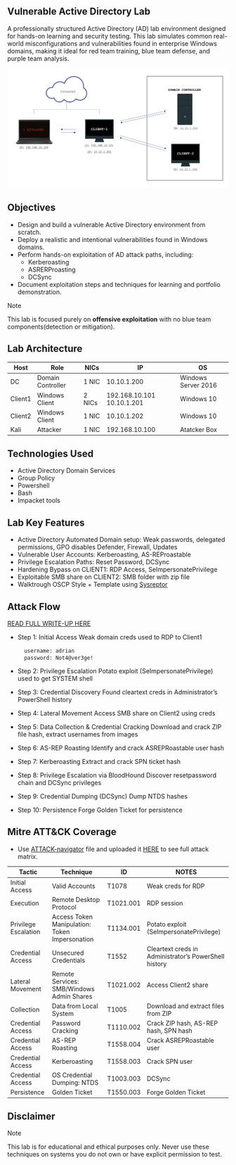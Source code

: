## Vulnerable Active Directory Lab

A professionally structured Active Directory (AD) lab environment designed for hands-on learning and security testing. This lab simulates common real-world misconfigurations and vulnerabilities found in enterprise Windows domains, making it ideal for red team training, blue team defense, and purple team analysis.

![Alt text](/diagram.jpg)

## Objectives
- Design and build a vulnerable Active Directory environment from scratch.
- Deploy a realistic and intentional vulnerabilities found in Windows domains.
- Perform hands-on exploitation of AD attack paths, including:
  - Kerberoasting 
  - ASRERProasting
  - DCSync
- Document exploitation steps and techniques for learning and portfolio demonstration.

> [!NOTE]
> This lab is focused purely on **offensive exploitation** with no blue team components(detection or mitigation).

## Lab Architecture
| Host | Role | NICs |IP| OS |
|------|------|------|--|-------|
| DC | Domain Controller | 1 NIC |10.10.1.200| Windows Server 2016 |
| Client1 | Windows Client | 2 NICs |192.168.10.101  10.10.1.201| Windows 10 |
| Client2 | Windows Client | 1 NIC |10.10.1.202| Windows 10 |
| Kali | Attacker | 1 NIC |192.168.10.100| Atatcker Box |

## Technologies Used
- Active Directory Domain Services
- Group Policy
- Powershell
- Bash
- Impacket tools

## Lab Key Features
- Active Directory Automated Domain setup: Weak passwords, delegated permissions, GPO disables Defender, Firewall, Updates
- Vulnerable User Accounts: Kerberoasting, AS-REProastable
- Privilege Escalation Paths: Reset Password, DCSync
- Hardening Bypass on CLIENT1: RDP Access, SeImpersonatePrivilege
- Exploitable SMB share on CLIENT2: SMB folder with zip file
- Walktrough OSCP Style + Template using [Sysreptor](https://github.com/Syslifters/sysreptor)

## Attack Flow
[READ FULL WRITE-UP HERE](/Writeup/Lab-Walktrough.pdf)

- Step 1: Initial Access
  Weak domain creds used to RDP to Client1
  ```
    username: adrian
    password: Not4@ver3ge!
  ```

- Step 2: Privilege Escalation
  Potato exploit (SeImpersonatePrivilege) used to get SYSTEM shell


- Step 3: Credential Discovery
  Found cleartext creds in Administrator’s PowerShell history


- Step 4: Lateral Movement
  Access SMB share on Client2 using creds

- Step 5: Data Collection & Credential Cracking
  Download and crack ZIP file hash, extract usernames from images

- Step 6: AS-REP Roasting
  Identify and crack ASREPRoastable user hash

- Step 7: Kerberoasting
  Extract and crack SPN ticket hash

- Step 8: Privilege Escalation via BloodHound
  Discover resetpassword chain and DCSync privileges

- Step 9: Credential Dumping (DCSync)
  Dump NTDS hashes

- Step 10: Persistence
  Forge Golden Ticket for persistence


## Mitre ATT&CK Coverage
- Use [ATTACK-navigator](/Documentation/ATTACK-navigator-v4.5.json) file and uploaded it [HERE](https://mitre-attack.github.io/attack-navigator/) to see full attack matrix.

| Tactic               | Technique                                      | ID        | NOTES                                         |
| -------------------- | ---------------------------------------------- | --------- | ----------------------------------------------------- |
| Initial Access       | Valid Accounts                                 | T1078     | Weak creds for RDP                                    |
| Execution            | Remote Desktop Protocol                        | T1021.001 | RDP session                                           |
| Privilege Escalation | Access Token Manipulation: Token Impersonation | T1134.001 | Potato exploit (SeImpersonatePrivilege)               |
| Credential Access    | Unsecured Credentials                          | T1552     | Cleartext creds in Administrator’s PowerShell history |
| Lateral Movement     | Remote Services: SMB/Windows Admin Shares      | T1021.002 | Access Client2 share                                  |
| Collection           | Data from Local System                         | T1005     | Download and extract files from ZIP                   |
| Credential Access    | Password Cracking                              | T1110.002 | Crack ZIP hash, AS-REP hash, SPN hash                 |
| Credential Access    | AS-REP Roasting                                | T1558.004 | Crack ASREPRoastable user                             |
| Credential Access    | Kerberoasting                                  | T1558.003 | Crack SPN user                                        |
| Credential Access    | OS Credential Dumping: NTDS                    | T1003.003 | DCSync                                                |
| Persistence          | Golden Ticket                                  | T1550.003 | Forge Golden Ticket                                   |


## Disclaimer
> [!NOTE] 
> This lab is for educational and ethical purposes only. Never use these techniques on systems you do not own or have explicit permission to test.




